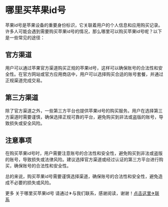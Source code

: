 # 哪里买苹果id号

苹果id号是苹果设备的重要身份标识，它关联着用户的个人信息和应用购买记录。许多人可能会遇到需要购买苹果id号的情况，那么哪里可以购买苹果id号呢？以下是一些常见的途径：

## 官方渠道
用户可以通过苹果官方渠道购买正规的苹果id号，这样可以确保账号的合法性和安全性。在官方网站或官方应用商店中，用户可以选择购买合适的账号套餐，并通过正规渠道完成交易。

## 第三方渠道
除了官方渠道之外，一些第三方平台也提供苹果id号的购买服务。用户在选择第三方渠道时需要谨慎，确保选择正规可靠的平台，避免购买到非法或盗版的账号，导致损失或安全风险。

## 注意事项
在购买苹果id号时，用户需要注意账号的合法性和安全性，避免购买到非法或盗版的账号，导致损失或法律风险。建议选择官方渠道或经过认证的第三方平台进行购买，确保账号的合法性和安全性。

总的来说，购买苹果id号需要谨慎选择渠道，确保账号的合法性和安全性，避免造成不必要的损失或风险。

更多 关于哪里买苹果id号 请通过✈与我们联系，感谢阅读，谢谢！[点击这里✈联系](https://t.me/LM999bot)